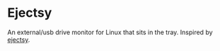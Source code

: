 # Ejectsy

An external/usb drive monitor for Linux that sits in the tray. Inspired by [ejectsy](https://github.com/sharat87/ejectsy).

